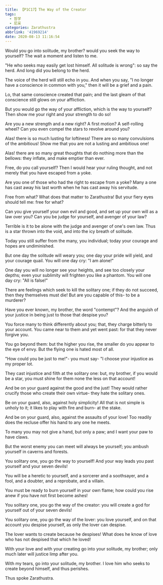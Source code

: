 ```yaml
---
title: 【P1C17】The Way of the Creator
tags:
  - 哲学
  - 尼采
categories: Zarathustra
abbrlink: '41969214'
date: 2020-08-13 11:16:54
---
```

Would you go into solitude, my brother? would you seek the way to yourself? The wait a moment and listen to me.

"He who seeks may easily get lost himself. All solitude is wrong": so say the herd. And long did you belong to the herd.
<!-- more-->
The voice of the herd will still echo in you. And when you say, "I no longer have a conscience in common with you," then it will be a grief and a pain.

Lo, that same conscience created that pain; and the last gleam of that conscience still glows on your affliction.

But you would go the way of your affliction, which is the way to yourself? Then show me your right and your strength to do so!

Are you a new strength and a new right? A first motion? A self-rolling wheel? Can you even compel the stars to revolve around you?

Alas! there is so much lusting for loftiness! There are so many convulsions of the ambitious! Show me that you are not a lusting and ambitious one!

Alas! there are so many great thoughts that do nothing more than the bellows: they inflate, and make emptier than ever.

Free, do you call yourself? Then I would hear your ruling thought, and not merely that you have escaped from a yoke.

Are you one of those who had the right to escape from a yoke? Many a one has cast away his last worth when he has cast away his servitude.

Free from what? What does that matter to Zarathustra! But your fiery eyes should tell me: free for what?

Can you give yourself your own evil and good, and set up your own will as a law over you? Can you be judge for yourself, and avenger of your law?

Terrible is it to be alone with the judge and avenger of one's own law. Thus is a star thrown into the void, and into the icy breath of solitude.

Today you still suffer from the many, you individual; today your courage and hopes are undiminished.

But one day the solitude will weary you; one day your pride will yield, and your courage quail. You will one day cry: "I am alone!"

One day you will no longer see your heights, and see too closely your depths; even your sublimity will frighten you like a phantom. You will one day cry: "All is false!"

There are feelings which seek to kill the solitary one; if they do not succeed, then they themselves must die! But are you capable of this- to be a murderer?

Have you ever known, my brother, the word "contempt"? And the anguish of your justice in being just to those that despise you?

You force many to think differently about you; that, they charge bitterly to your account. You came near to them and yet went past: for that they never forgive you.

You go beyond them: but the higher you rise, the smaller do you appear to the eye of envy. But the flying one is hated most of all.

"How could you be just to me!"- you must say- "I choose your injustice as my proper lot.

They cast injustice and filth at the solitary one: but, my brother, if you would be a star, you must shine for them none the less on that account!

And be on your guard against the good and the just! They would rather crucify those who create their own virtue- they hate the solitary ones.

Be on your guard, also, against holy simplicity! All that is not simple is unholy to it; it likes to play with fire and burn- at the stake.

And be on your guard, also, against the assaults of your love! Too readily does the recluse offer his hand to any one he meets.

To many you may not give a hand, but only a paw; and I want your paw to have claws.

But the worst enemy you can meet will always be yourself; you ambush yourself in caverns and forests.

You solitary one, you go the way to yourself! And your way leads you past yourself and your seven devils!

You will be a heretic to yourself, and a sorcerer and a soothsayer, and a fool, and a doubter, and a reprobate, and a villain.

You must be ready to burn yourself in your own flame; how could you rise anew if you have not first become ashes!

You solitary one, you go the way of the creator: you will create a god for yourself out of your seven devils!

You solitary one, you go the way of the lover: you love yourself, and on that account you despise yourself, as only the lover can despise.

The lover wants to create because he despises! What does he know of love who has not despised that which he loved!

With your love and with your creating go into your solitude, my brother; only much later will justice limp after you.

With my tears, go into your solitude, my brother. I love him who seeks to create beyond himself, and thus perishes.

Thus spoke Zarathustra.
